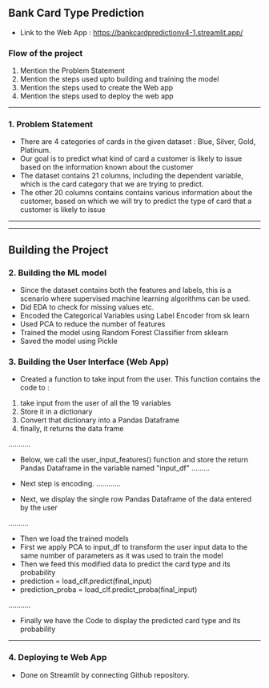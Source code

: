 ## Bank Card Type Prediction

- Link to the Web App : https://bankcardpredictionv4-1.streamlit.app/



### Flow of the project 
1.  Mention the Problem Statement
2.  Mention the steps used upto building and training the model
3.  Mention the steps used to create the Web app
4.  Mention the steps used to deploy the web app
---

### 1. Problem Statement
- There are 4 categories of cards in the given dataset : Blue, Silver, Gold, Platinum.
- Our goal is to predict  what kind of card a customer is likely to issue based on the information known about the customer
- The dataset contains 21 columns, including the dependent variable, which is the card category that we are trying to predict.
- The other 20 columns contains contains various information about the customer, based on which we will try to predict the type of card that a customer is likely to issue

---




---
## Building the Project 
### 2. Building the  ML model 
- Since the dataset contains both the features and labels, this is a scenario where supervised machine learning algorithms can be used.
- Did EDA to check for missing values etc.
- Encoded the Categorical Variables using Label Encoder from sk learn
- Used PCA to reduce the number of features
- Trained the model using Random Forest Classifier from sklearn
- Saved the model using Pickle

### 3. Building the User Interface (Web App)
- Created a function to take input from the user.
 This function contains the code to :
 1. take input from the user of all the 19 variables
 2. Store it in a dictionary
 3. Convert that dictionary into a Pandas Dataframe
 4. finally, it returns the data frame

...........
 - Below, we call the user_input_features() function and store the return Pandas Dataframe in the variable named "input_df" 
.........

- Next step is encoding.
............

- Next, we display the single row Pandas Dataframe of the data entered by the user

..........
- Then we load the trained models
- First we apply PCA to input_df to transform the user input data to the same number of parameters as it was used to train the model 
- Then we feed this modified data to predict the card type and its probability
-   prediction = load_clf.predict(final_input)
-   prediction_proba = load_clf.predict_proba(final_input)

...........
-  Finally we have the Code to display the predicted card type and its probability



---
### 4. Deploying te Web App
- Done on Streamlit by connecting Github repository. 
